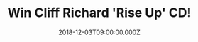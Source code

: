 ---
campaign-uuid: "c-560dc272-168f-429f-bf5e-3b522e1cd67b"
type: "Competition"
category: "Music"
date: "2018-12-03T09:00:00.000Z"
end-date: "2019-01-03T23:59:00.000Z"
disable-form: false
is_promoted: false
has_entry_page: true
title: "Win Cliff Richard 'Rise Up' CD!"
competition-description: "<p>Sir Cliff Richard returns with his first album of new\
  \ material in 14 years, produced by Rupert Christie. We have a copy of the brand\
  \ new Cliff Richard’s new album to one of our lucky members to win and get stuck\
  \ into Sir Richard’s new tunes! The album draws on new songwriting talent as well\
  \ as teaming up with some of his biggest hit writers.</p>\r\n<p>Want it? Click below\
  \ for a chance to win!</p>"
hero-header: "Win Cliff Richard 'Rise Up' CD!"
terms-confirmation: "N/A"
banner-img: "https://assets.expresslyapp.com/asset-c1ce137c-18bb-4c04-bd22-aaeb686913f8.jpg"
logo-left-href: "http://club.expressly.io"
logo-left-image: "https://assets.expresslyapp.com/asset-f7c34b26-523b-4e9b-887d-d613ec2de141.jpg"
logo-left-title: "Expressly Club"
bg-image-hero: "https://assets.expresslyapp.com/asset-9ae955e7-37ea-489b-bb75-289051ba5eca.jpg"
bg-image-first: "https://assets.expresslyapp.com/asset-08f3e544-7139-47a2-8612-ded5d83319ed.jpg"
section1-content: "<p>Recorded at Miami’s Criteria Studios in 2018, the album not\
  \ only features title track 'Rise Up' written by Devil Woman hitmaker Terry Britten\
  \ and his co-writer Graham Lyle but other new up-tempo contemporary songs including\
  \ 'Reborn' written by Chris Eaton (Saviour’s Day).</p>\r\n<p>Sir Cliff reunites\
  \ with Olivia Newton-John for the first time in 23 years on 'Everybody’s Someone'\
  \ the album also features four newly recorded tracks with The Royal Philharmonic\
  \ Orchestra: Devil Woman, The Minute You’re Gone, Miss You Nights and Some People.</p>\r\
  \n<p>Cliff Richard is back and we want YOU to enjoy his new album as much as we\
  \ do! Enter the form below and it could be coming home with you! Good luck!</p>"
entry-title: "Win Cliff Richard 'Rise Up' CD!"
entry-content: "Enter the draw to win  Cliff Richard 'Rise Up' CD before 23:59 on\
  \ 3rd of January 2018."
has-winner: false
prize-description: "Cliff Richard 'Rise Up' CD!"
special-conditions: "Multiple entries are allowed up to one every day.\r\nThis competition\
  \ is also available on: https://aaa.nme.com/competitions/little-cliff-richard-rise-up-cd"
country-restrictions:
- "UK"
- "US"
---